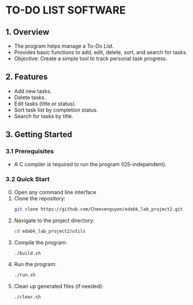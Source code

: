 # TO-DO LIST SOFTWARE

## 1. Overview

- The program helps manage a To-Do List.
- Provides basic functions to add, edit, delete, sort, and search for tasks.
- Objective: Create a simple tool to track personal task progress.

## 2. Features

- Add new tasks.
- Delete tasks.
- Edit tasks (title or status).
- Sort task list by completion status.
- Search for tasks by title.

## 3. Getting Started

### 3.1 Prerequisites

- A C compiler is required to run the program (OS-independent).

### 3.2 Quick Start
0. Open any command line interface 
1. Clone the repository:
   ```sh
   git clone https://github.com/Cheesenguyen/edabk_lab_project2.git
   ```
2. Navigate to the project directory:
   ```sh
   cd edabk_lab_project2/utils
   ```
3. Compile the program:
   ```sh
   ./build.sh
   ```
4. Run the program:
   ```sh
   ./run.sh
   ```
5. Clean up generated files (if needed):
   ```sh
   ./clear.sh
   ```

##
